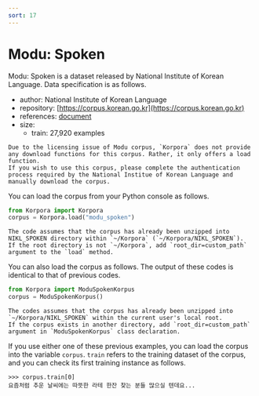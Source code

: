 ```yaml
---
sort: 17
---
```


# Modu: Spoken

Modu: Spoken is a dataset released by National Institute of Korean Language.
Data specification is as follows.

- author: National Institute of Korean Language
- repository: [https://corpus.korean.go.kr](https://corpus.korean.go.kr)
- references: [document](https://rlkujwkk7.toastcdn.net/NIKL_SPOKEN(v1.0).pdf)
- size:
  - train: 27,920 examples

```warning
Due to the licensing issue of Modu corpus, `Korpora` does not provide any download functions for this corpus. Rather, it only offers a load function.
If you wish to use this corpus, please complete the authentication process required by the National Institue of Korean Language and manually download the corpus.
```

You can load the corpus from your Python console as follows.

```python
from Korpora import Korpora
corpus = Korpora.load("modu_spoken")
```

```warning
The code assumes that the corpus has already been unzipped into NIKL_SPOKEN directory within `~/Korpora` (`~/Korpora/NIKL_SPOKEN`).
If the root directory is not `~/Korpora`, add `root_dir=custom_path` argument to the `load` method.
```

You can also load the corpus as follows.
The output of these codes is identical to that of previous codes.

```python
from Korpora import ModuSpokenKorpus
corpus = ModuSpokenKorpus()
```

```warning
The codes assumes that the corpus has already been unzipped into `~/Korpora/NIKL_SPOKEN` within the current user's local root. 
If the corpus exists in another directory, add `root_dir=custom_path` argument in `ModuSpokenKorpus` class declaration.
```

If you use either one of these previous examples, you can load the corpus into the variable `corpus`.
`train` refers to the training dataset of the corpus, and you can check its first training instance as follows.

```
>>> corpus.train[0]
요즘처럼 추운 날씨에는 따뜻한 라테 한잔 찾는 분들 많으실 텐데요...
```
